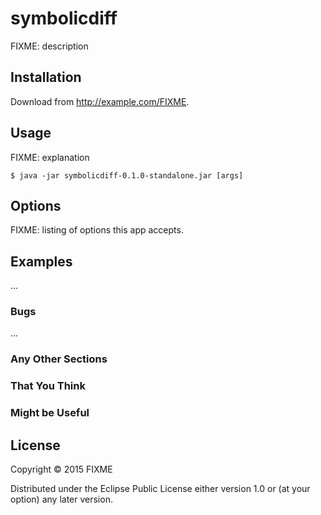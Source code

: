 # symbolicdiff

FIXME: description

## Installation

Download from http://example.com/FIXME.

## Usage

FIXME: explanation

    $ java -jar symbolicdiff-0.1.0-standalone.jar [args]

## Options

FIXME: listing of options this app accepts.

## Examples

...

### Bugs

...

### Any Other Sections
### That You Think
### Might be Useful

## License

Copyright © 2015 FIXME

Distributed under the Eclipse Public License either version 1.0 or (at
your option) any later version.
